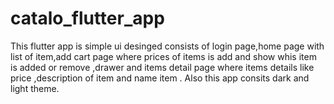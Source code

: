 # catalo_flutter_app

This flutter app is simple ui desinged consists of login page,home page with list of item,add cart page where prices of items is add and show whis item is added or remove ,drawer and items detail page where items details like price ,description of item and name item .
Also this app consits dark and light theme.


